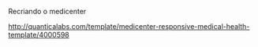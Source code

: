 Recriando o medicenter

http://quanticalabs.com/template/medicenter-responsive-medical-health-template/4000598